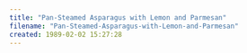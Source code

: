 ```yaml
---
title: "Pan-Steamed Asparagus with Lemon and Parmesan"
filename: "Pan-Steamed-Asparagus-with-Lemon-and-Parmesan"
created: 1989-02-02 15:27:28
---
```

